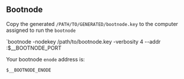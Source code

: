 ## Bootnode

Copy the generated `/PATH/TO/GENERATED/bootnode.key` to the computer assigned to run the `bootnode`

`bootnode -nodekey /path/to/bootnode.key -verbosity 4 --addr :$__BOOTNODE_PORT

Your bootnode `enode` address is:

`$__BOOTNODE_ENODE`
